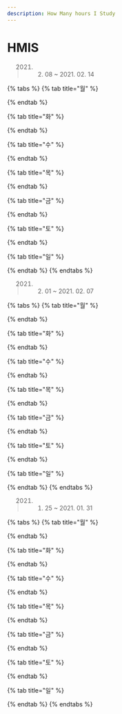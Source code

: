 ```yaml
---
description: How Many hours I Study
---
```


# HMIS



> 2021. 02. 08 ~ 2021. 02. 14

{% tabs %}
{% tab title="월" %}

{% endtab %}

{% tab title="화" %}

{% endtab %}

{% tab title="수" %}

{% endtab %}

{% tab title="목" %}

{% endtab %}

{% tab title="금" %}

{% endtab %}

{% tab title="토" %}

{% endtab %}

{% tab title="일" %}

{% endtab %}
{% endtabs %}



> 2021. 02. 01 ~ 2021. 02. 07

{% tabs %}
{% tab title="월" %}

{% endtab %}

{% tab title="화" %}

{% endtab %}

{% tab title="수" %}

{% endtab %}

{% tab title="목" %}

{% endtab %}

{% tab title="금" %}

{% endtab %}

{% tab title="토" %}

{% endtab %}

{% tab title="일" %}

{% endtab %}
{% endtabs %}



> 2021. 01. 25 ~ 2021. 01. 31

{% tabs %}
{% tab title="월" %}

{% endtab %}

{% tab title="화" %}

{% endtab %}

{% tab title="수" %}

{% endtab %}

{% tab title="목" %}

{% endtab %}

{% tab title="금" %}

{% endtab %}

{% tab title="토" %}

{% endtab %}

{% tab title="일" %}

{% endtab %}
{% endtabs %}




